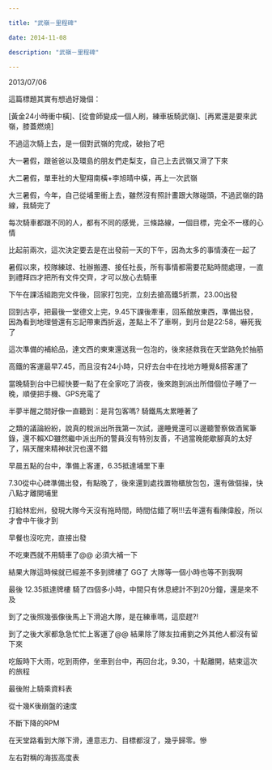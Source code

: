 ```yaml
---

title: "武嶺－里程碑"

date: 2014-11-08

description: "武嶺－里程碑"

---
```


2013/07/06

  

  

  

  

這篇標題其實有想過好幾個：

  

[黃金24小時衝中橫]、[從會師變成一個人刷，練車板騎武嶺]、[再累還是要來武嶺，膝蓋燃燒]

  

  

不過這次騎上去，是一個對武嶺的完成，破抬了吧

  

大一暑假，跟爸爸以及環島的朋友們走梨支，自己上去武嶺又滑了下來

  

大二暑假，單車社的大聖翔南橫+李旭晴中橫，再上一次武嶺

  

大三暑假，今年，自己從埔里衝上去，雖然沒有照計畫跟大隊碰頭，不過武嶺的路線，我騎完了

  

每次騎車都跟不同的人，都有不同的感覺，三條路線，一個目標，完全不一樣的心情

  

  

比起前兩次，這次決定要去是在出發前一天的下午，因為太多的事情湊在一起了

  

暑假以來，校隊練球、社辦搬遷、接任社長，所有事情都需要花點時間處理，一直到禮拜四才把所有文件交齊，才可以放心去騎車

  

  

下午在課活組跑完文件後，回家打包完，立刻去搶高鐵5折票，23.00出發

  

  

  

  

  

  

回到古亭，把最後一堂德文上完，9.45下課後牽車，回系館放東西，準備出發，因為看到地理營還有忘記帶東西折返，差點上不了車啊，到月台是22:58，嚇死我了

  

  

  

  

這次準備的補給品，達文西的東東還送我一包泡的，後來拯救我在天堂路免於抽筋

  

  

  

  

高鐵的客運最早7.45，而且沒有24小時，只好去台中在找地方睡覺&搭客運了

  

  

當晚騎到台中已經快要一點了在全家吃了消夜，後來跑到派出所借個位子睡了一晚，順便把手機、GPS充電了

  

半夢半醒之間好像一直聽到：是背包客嗎? 騎鐵馬太累睡著了

之類的議論紛紛，說真的稅派出所我第一次試，邊睡覺還可以邊聽警察做酒駕筆錄，還不賴XD雖然繼中派出所的警員沒有特別友善，不過當晚能歇腳真的太好了，隔天醒來精神狀況也還不錯

  

  

  

早晨五點的台中，準備上客運，6.35抵達埔里下車

  

  

  

  

7.30從中心碑準備出發，有點晚了，後來還到處找置物櫃放包包，還有做個操，快八點才離開埔里

  

打給林宏州，發現大隊今天沒有拖時間，時間估錯了啊!!!去年還有看陳偉殷，所以才會中午後才到

  

早餐也沒吃完，直接出發

  

  

  

  

  

不吃東西就不用騎車了@@ 必須大補一下

  

結果大隊這時候就已經差不多到牌樓了 GG了 大隊等一個小時也等不到我啊

  

  

  

  

最後 12.35抵達牌樓 騎了四個多小時，中間只有休息總計不到20分鐘，還是來不及

  

到了之後照幾張像後馬上下滑追大隊，是在練車嗎，這麼趕?!

  

  

到了之後大家都急急忙忙上客運了@@ 結果除了隊友拉甫劉之外其他人都沒有留下來

  

吃飯時下大雨，吃到雨停，坐車到台中，再回台北，9.30，十點離開，結束這次的旅程

  

  

  

  

  

最後附上騎乘資料表

  

從十幾K後崩盤的速度

  

不斷下降的RPM

  

在天堂路看到大隊下滑，連意志力、目標都沒了，幾乎歸零。慘

  

左右對稱的海拔高度表

  

  

